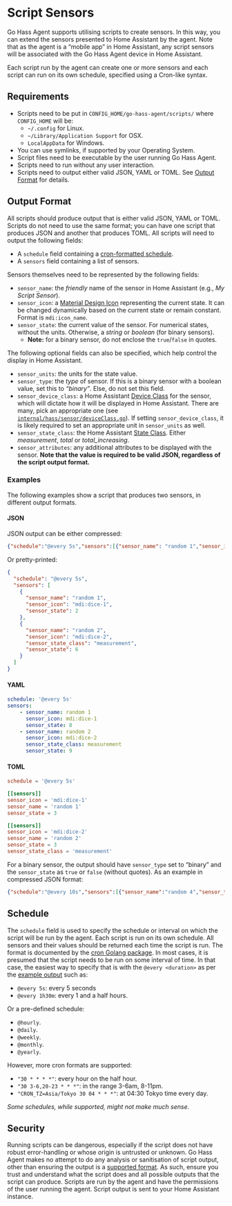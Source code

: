 <!--
 Copyright (c) 2024 Joshua Rich <joshua.rich@gmail.com>

 This software is released under the MIT License.
 https://opensource.org/licenses/MIT
-->

# Script Sensors

Go Hass Agent supports utilising scripts to create sensors. In this way, you can
extend the sensors presented to Home Assistant by the agent. Note that as the
agent is a “mobile app” in Home Assistant, any script sensors will be associated
with the Go Hass Agent device in Home Assistant.

Each script run by the agent can create one or more sensors and each script can
run on its own schedule, specified using a Cron-like syntax.


## Requirements

- Scripts need to be put in `CONFIG_HOME/go-hass-agent/scripts/` where
  `CONFIG_HOME` will be:
  - `~/.config` for Linux.
  - `~/Library/Application Support` for OSX.
  - `LocalAppData` for Windows.
- You can use symlinks, if supported by your Operating System.
- Script files need to be executable by the user running Go Hass Agent.
- Scripts need to run without any user interaction.
- Scripts need to output either valid JSON, YAML or TOML. See [Output
  Format](#output-format) for details.


## Output Format

All scripts should produce output that is either valid JSON, YAML or TOML.
Scripts do not need to use the same format; you can have one script that
produces JSON and another that produces TOML. All scripts will need to output
the following fields:

- A `schedule` field containing a [cron-formatted schedule](#schedule).
- A `sensors` field containing a list of sensors.

Sensors themselves need to be represented by the following fields:

- `sensor_name`: the *friendly* name of the sensor in Home Assistant (e.g., *My
  Script Sensor*).
- `sensor_icon`: a [Material Design
Icon](https://pictogrammers.github.io/@mdi/font/2.0.46/) representing the
current state. It can be changed dynamically based on the current state or
remain constant. Format is `mdi:icon_name`.
- `sensor_state`: the current value of the sensor. For numerical states, without
  the units. Otherwise, a *string* or *boolean* (for binary sensors).
  - **Note:** for a binary sensor, do not enclose the `true`/`false` in quotes.

The following optional fields can also be specified, which help control the
display in Home Assistant.

- `sensor_units`: the units for the state value.
- `sensor_type`: the *type* of sensor. If this is a binary sensor with a boolean
  value, set this to *“binary”*. Else, do not set this field.
- `sensor_device_class`: a Home Assistant [Device
Class](https://developers.home-assistant.io/docs/core/entity/sensor/#available-device-classes)
for the sensor, which will dictate how it will be displayed in Home Assistant.
There are many, pick an appropriate one (see
[`internal/hass/sensor/deviceClass.go`](../internal/hass/sensor/deviceClass.go)).
If setting `sensor_device_class`, it is likely required to set an appropriate
unit in `sensor_units` as well.
- `sensor_state_class`: the Home Assistant [State
  Class](https://developers.home-assistant.io/docs/core/entity/sensor/#available-state-classes).
  Either *measurement*, *total* or *total_increasing*.
- `sensor_attributes`: any additional attributes to be displayed with the
  sensor. **Note that the value is required to be valid JSON, regardless of the
  script output format.**

### Examples

The following examples show a script that produces two sensors, in different output formats.

#### JSON

JSON output can be either compressed:

```json
{"schedule":"@every 5s","sensors":[{"sensor_name": "random 1","sensor_icon": "mdi:dice-1","sensor_state":1},{"sensor_name": "random 2","sensor_icon": "mdi:dice-2","sensor_state_class":"measurement","sensor_state":6}]}
```

Or pretty-printed:

```json
{
  "schedule": "@every 5s",
  "sensors": [
    {
      "sensor_name": "random 1",
      "sensor_icon": "mdi:dice-1",
      "sensor_state": 2
    },
    {
      "sensor_name": "random 2",
      "sensor_icon": "mdi:dice-2",
      "sensor_state_class": "measurement",
      "sensor_state": 6
    }
  ]
}
```

#### YAML

```yaml
schedule: '@every 5s'
sensors:
    - sensor_name: random 1
      sensor_icon: mdi:dice-1
      sensor_state: 8
    - sensor_name: random 2
      sensor_icon: mdi:dice-2
      sensor_state_class: measurement
      sensor_state: 9
```

#### TOML

```toml
schedule = '@every 5s'

[[sensors]]
sensor_icon = 'mdi:dice-1'
sensor_name = 'random 1'
sensor_state = 3

[[sensors]]
sensor_icon = 'mdi:dice-2'
sensor_name = 'random 2'
sensor_state = 3
sensor_state_class = 'measurement'
```

For a binary sensor, the output should have `sensor_type` set to “binary” and
the `sensor_state` as `true` or `false` (without quotes). As an example in
compressed JSON format:

```json
{"schedule":"@every 10s","sensors":[{"sensor_name":"random 4","sensor_type":"binary","sensor_icon":"mdi:dice-3","sensor_state":false}]}
```

## Schedule

The `schedule` field is used to specify the schedule or interval on which the
script will be run by the agent. Each script is run on its own schedule. All
sensors and their values should be returned each time the script is run. The
format is documented by the [cron Golang
package](https://pkg.go.dev/github.com/robfig/cron/v3#hdr-CRON_Expression_Format).
In most cases, it is presumed that the script needs to be run on some interval
of time. In that case, the easiest way to specify that is with the `@every
<duration>` as per the [example output](#examples) such as:

- `@every 5s`: every 5 seconds
- `@every 1h30m`: every 1 and a half hours.

Or a pre-defined schedule:

- `@hourly`.
- `@daily`.
- `@weekly`.
- `@monthly`.
- `@yearly`.

However, more cron formats are supported:

- `"30 * * * *"`: every hour on the half hour.
- `"30 3-6,20-23 * * *"`: in the range 3-6am, 8-11pm.
- `"CRON_TZ=Asia/Tokyo 30 04 * * *"`: at 04:30 Tokyo time every day.

*Some schedules, while supported, might not make much sense.*

## Security

Running scripts can be dangerous, especially if the script does not have robust
error-handling or whose origin is untrusted or unknown. Go Hass Agent makes no
attempt to do any analysis or sanitisation of script output, other than ensuring
the output is a [supported format](#output-format). As such, ensure you trust
and understand what the script does and all possible outputs that the script can
produce. Scripts are run by the agent and have the permissions of the user
running the agent. Script output is sent to your Home Assistant instance.
